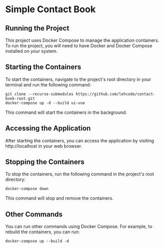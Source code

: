 # Simple Contact Book

## Running the Project

This project uses Docker Compose to manage the application containers. To run the project, you will need to have Docker and Docker Compose installed on your system.

## Starting the Containers

To start the containers, navigate to the project's root directory in your terminal and run the following command:

```shell
git clone --recurse-submodules https://github.com/lehcode/contact-book-root.git
docker-compose up -d --build ui-vue
```

This command will start the containers in the background.

## Accessing the Application

After starting the containers, you can access the application by visiting http://localhost in your web browser.

## Stopping the Containers

To stop the containers, run the following command in the project's root directory:

```shell
docker-compose down
```

This command will stop and remove the containers.

## Other Commands
You can run other commands using Docker Compose. For example, to rebuild the containers, you can run:

```shell
docker-compose up --build -d
```